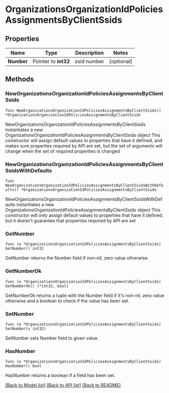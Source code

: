 # OrganizationsOrganizationIdPoliciesAssignmentsByClientSsids

## Properties

Name | Type | Description | Notes
------------ | ------------- | ------------- | -------------
**Number** | Pointer to **int32** | ssid number | [optional] 

## Methods

### NewOrganizationsOrganizationIdPoliciesAssignmentsByClientSsids

`func NewOrganizationsOrganizationIdPoliciesAssignmentsByClientSsids() *OrganizationsOrganizationIdPoliciesAssignmentsByClientSsids`

NewOrganizationsOrganizationIdPoliciesAssignmentsByClientSsids instantiates a new OrganizationsOrganizationIdPoliciesAssignmentsByClientSsids object
This constructor will assign default values to properties that have it defined,
and makes sure properties required by API are set, but the set of arguments
will change when the set of required properties is changed

### NewOrganizationsOrganizationIdPoliciesAssignmentsByClientSsidsWithDefaults

`func NewOrganizationsOrganizationIdPoliciesAssignmentsByClientSsidsWithDefaults() *OrganizationsOrganizationIdPoliciesAssignmentsByClientSsids`

NewOrganizationsOrganizationIdPoliciesAssignmentsByClientSsidsWithDefaults instantiates a new OrganizationsOrganizationIdPoliciesAssignmentsByClientSsids object
This constructor will only assign default values to properties that have it defined,
but it doesn't guarantee that properties required by API are set

### GetNumber

`func (o *OrganizationsOrganizationIdPoliciesAssignmentsByClientSsids) GetNumber() int32`

GetNumber returns the Number field if non-nil, zero value otherwise.

### GetNumberOk

`func (o *OrganizationsOrganizationIdPoliciesAssignmentsByClientSsids) GetNumberOk() (*int32, bool)`

GetNumberOk returns a tuple with the Number field if it's non-nil, zero value otherwise
and a boolean to check if the value has been set.

### SetNumber

`func (o *OrganizationsOrganizationIdPoliciesAssignmentsByClientSsids) SetNumber(v int32)`

SetNumber sets Number field to given value.

### HasNumber

`func (o *OrganizationsOrganizationIdPoliciesAssignmentsByClientSsids) HasNumber() bool`

HasNumber returns a boolean if a field has been set.


[[Back to Model list]](../README.md#documentation-for-models) [[Back to API list]](../README.md#documentation-for-api-endpoints) [[Back to README]](../README.md)


